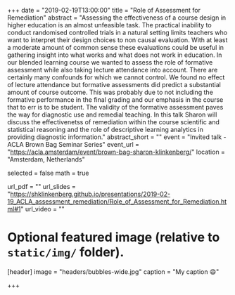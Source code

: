 +++
date = "2019-02-19T13:00:00"
title = "Role of Assessment for Remediation"
abstract = "Assessing the effectiveness of a course design in higher education is an almost unfeasible task. The practical inability to conduct randomised controlled trials in a natural setting limits teachers who want to interpret their design choices to non causal evaluation. With at least a moderate amount of common sense these evaluations could be useful in gathering insight into what works and what does not work in education. In our blended learning course we wanted to assess the role of formative assessment while also taking lecture attendance into account. There are certainly many confounds for which we cannot control. We found no effect of lecture attendance but formative assessments did predict a substantial amount of course outcome. This was probably due to not including the formative performance in the final grading and our emphasis in the course that to err is to be student. The validity of the formative assessment paves the way for diagnostic use and remedial teaching. In this talk Sharon will discuss the effectivenetss of remediation within the  course scientific and statistical reasoning and the role of descriptive learning analytics in providing diagnostic information."
abstract_short = ""
event = "Invited talk - ACLA Brown Bag Seminar Series"
event_url = "https://acla.amsterdam/event/brown-bag-sharon-klinkenberg/"
location = "Amsterdam, Netherlands"

selected = false
math = true

url_pdf = ""
url_slides = "https://shklinkenberg.github.io/presentations/2019-02-19_ACLA_assessment_remediation/Role_of_Assessment_for_Remediation.html#1"
url_video = ""

# Optional featured image (relative to `static/img/` folder).
[header]
image = "headers/bubbles-wide.jpg"
caption = "My caption :smile:"

+++